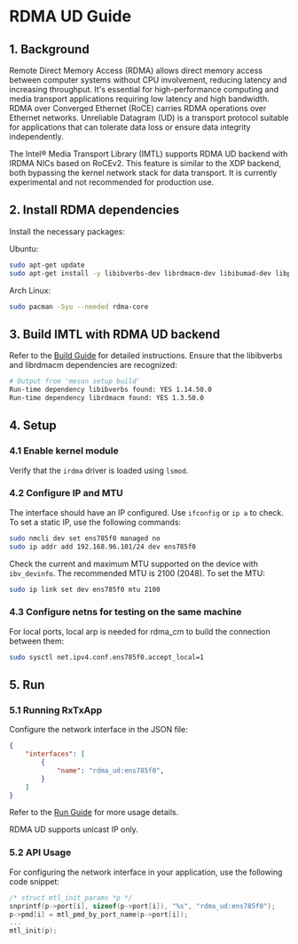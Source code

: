 # RDMA UD Guide

## 1. Background

Remote Direct Memory Access (RDMA) allows direct memory access between computer systems without CPU involvement, reducing latency and increasing throughput.
It's essential for high-performance computing and media transport applications requiring low latency and high bandwidth.
RDMA over Converged Ethernet (RoCE) carries RDMA operations over Ethernet networks.
Unreliable Datagram (UD) is a transport protocol suitable for applications that can tolerate data loss or ensure data integrity independently.

The Intel® Media Transport Library (IMTL) supports RDMA UD backend with IRDMA NICs based on RoCEv2.
This feature is similar to the XDP backend, both bypassing the kernel network stack for data transport.
It is currently experimental and not recommended for production use.

## 2. Install RDMA dependencies

Install the necessary packages:

Ubuntu:

```bash
sudo apt-get update
sudo apt-get install -y libibverbs-dev librdmacm-dev libibumad-dev libpci-dev rdma-core infiniband-diags ibverbs-utils
```

Arch Linux:

```bash
sudo pacman -Syu --needed rdma-core
```

## 3. Build IMTL with RDMA UD backend

Refer to the [Build Guide](../build.md) for detailed instructions. Ensure that the libibverbs and librdmacm dependencies are recognized:

```bash
# Output from 'meson setup build'
Run-time dependency libibverbs found: YES 1.14.50.0
Run-time dependency librdmacm found: YES 1.3.50.0
```

## 4. Setup

### 4.1 Enable kernel module

Verify that the `irdma` driver is loaded using `lsmod`.

### 4.2 Configure IP and MTU

The interface should have an IP configured. Use `ifconfig` or `ip a` to check. To set a static IP, use the following commands:

```bash
sudo nmcli dev set ens785f0 managed no
sudo ip addr add 192.168.96.101/24 dev ens785f0
```

Check the current and maximum MTU supported on the device with `ibv_devinfo`. The recommended MTU is 2100 (2048). To set the MTU:

```bash
sudo ip link set dev ens785f0 mtu 2100
```

### 4.3 Configure netns for testing on the same machine

For local ports, local arp is needed for rdma_cm to build the connection between them:

```bash
sudo sysctl net.ipv4.conf.ens785f0.accept_local=1
```

## 5. Run

### 5.1 Running RxTxApp

Configure the network interface in the JSON file:

```json
{
    "interfaces": [
        {
            "name": "rdma_ud:ens785f0",
        }
    ]
}
```

Refer to the [Run Guide](run.md) for more usage details.

RDMA UD supports unicast IP only.

### 5.2 API Usage

For configuring the network interface in your application, use the following code snippet:

```c
/* struct mtl_init_params *p */
snprintf(p->port[i], sizeof(p->port[i]), "%s", "rdma_ud:ens785f0");
p->pmd[i] = mtl_pmd_by_port_name(p->port[i]);
...
mtl_init(p);
```
